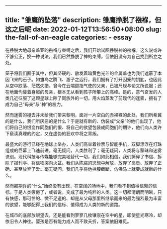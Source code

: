 
---
title: "雏鹰的坠落"
description: 雏鹰挣脱了襁褓，但这之后呢
date: 2022-01-12T13:56:50+08:00
slug: the-fall-of-an-eagle
categories:
    - essay
---

在挣脱大地母亲盖亚的襁褓与束缚之后，我们开始试图挣脱神的襁褓。这么说或许不够公正，换一种说法，我们已然挣脱了神的束缚，但依旧没有为自己找到所立之处。

笼子将我们囿于其中，但其坚硬的、散发着暗黄色光芒的金属盖也为我们遮蔽了本因飞来的石子。如雏鸟之腾飞、游子之远行，我们拥有了打开囚笼的钥匙，也因此从空中跌落、茫然失措。曾今在云端颐指气使的父亲，已被尺规与论文所说服；还在地面佝偻着身躯的母亲，根本无从看到孩子所攀上的高峰。是的，意气奋发的人类几近征服了这颗星球上除了同族外的一切，用火焰蒸发了前现代的迷雾，拥有了成为自己“母亲”与“神”的权力。

然而迷雾的褪去并未给我们带来黎明，面对一片空白的赤裸裸的此处，我们所希冀的是什么，我们所厌恶的是什么？于是就有新的、伪装成“父亲”的他们出现了，他们将自己的恨变作同胞们的恨、将自己的欲望包装成同胞们的期许，他们向人类许下亵渎真理的约定，又在虚伪的狂欢中将之背叛。

最盛大的游行已经在地球上举办，人类们高举着钞票与智能手机，双脚漂浮在灯珠组成的巨幕上飞速前进。毫无疑问，人类胜利了；毫无疑问，人类将与蒙昧和迷雾诀别。现代科技与传媒能够完美地替代一切，我们如此相信，我们撕碎了书信、拆除了报刊亭、将信物掷向火盆。我们从陈腐的思想中解放，放弃了高贵、放弃了正确、甚至放弃了爱。毫无疑问，我们几乎将他拦腰截断，仿佛马上就要成就新的什么。

然而那期许的“什么”始终没有出现，在空阔的场地中，我们看不到值得信赖的信标。于是人类疲倦了，或者说，变成了最为纯粹的人类。这一切都清朗而明晰，只有快感，那可怜的、微不足道的、却是从父母那里所继承而来的最为强烈最为丰富的欲望，能够配得上我们的信标、值得成为人类的新的道路。

在城市的底部放眼望去，还是能看到寥寥几枚镶嵌在空中的星，即使星光寒冷，却依旧令人神往。婴孩是否有能力成人而不致夭折，答案依旧难觅。
